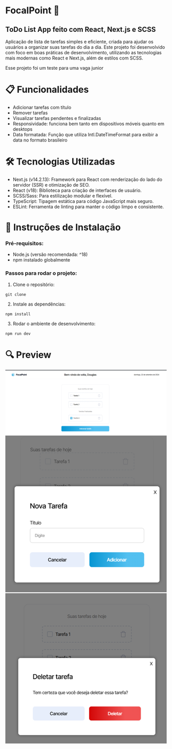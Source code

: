# FocalPoint 📝
## ToDo List App feito com React, Next.js e SCSS
Aplicação de lista de tarefas simples e eficiente, criada para ajudar os usuários a organizar suas tarefas do dia a dia. Este projeto foi desenvolvido com foco em boas práticas de desenvolvimento, utilizando as tecnologias mais modernas como React e Next.js, além de estilos com SCSS.

Esse projeto foi um teste para uma vaga junior

# 📋 Funcionalidades
- Adicionar tarefas com título
- Remover tarefas
- Visualizar tarefas pendentes e finalizadas
- Responsividade: funciona bem tanto em dispositivos móveis quanto em desktops
- Data formatada: Função que utiliza Intl.DateTimeFormat para exibir a data no formato brasileiro

# 🛠️ Tecnologias Utilizadas
- Next.js (v14.2.13): Framework para React com renderização do lado do servidor (SSR) e otimização de SEO.
- React (v18): Biblioteca para criação de interfaces de usuário.
- SCSS/Sass: Para estilização modular e flexível.
- TypeScript: Tipagem estática para código JavaScript mais seguro.
- ESLint: Ferramenta de linting para manter o código limpo e consistente.

# 🚀 Instruções de Instalação
### Pré-requisitos:
- Node.js (versão recomendada: ^18)
- npm instalado globalmente
### Passos para rodar o projeto:

1. Clone o repositório:

```
git clone
```

2. Instale as dependências:
```
npm install
```
3. Rodar o ambiente de desenvolvimento: 
```
npm run dev
```

# 🔍 Preview

![lista de tarefas]({B7EEB2C9-797C-44FD-B471-F1F1614BBBEF}.png)
![nova tarefa]({140AC3EF-639E-4A57-9967-F53E634F70D0}.png) ![delete tarefa]({7182EF4E-8E20-4BD5-913A-04FEAD94CFDA}.png)